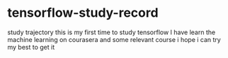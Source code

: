 # tensorflow-study-record
study trajectory
this is my first time to study tensorflow
I have learn the machine learning on courasera and some relevant course
i hope i can try my best to get it
